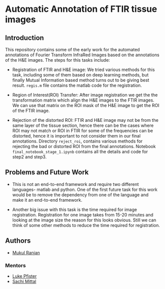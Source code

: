 # Automatic Annotation of FTIR tissue images

## Introduction

This repository contains some of the early work for the automated annotations of Fourier Transform InfraRed Images based on the annotations of the H&E images. The steps for this tasks include:

- Registration of FTIR and H&E image: We tried various methods for this task, including some of them based on deep learning methods, but finally Mutual Information based method turns out to be giving best result. `regis.m` file contains the matlab code for the registration.

- Region of Interest(ROI) Transfer: After image registration we get the the transformation matrix which align the H&E images to the FTIR images. We can use that matrix on the ROI mask of the H&E image to get the ROI of the FTIR image.

- Rejection of the distorted ROI: FTIR and H&E image may not be from the same layer of the tissue section, hence there can be the cases where ROI may not match or ROI in FTIR for some of the frequencies can be distorted, hence it is important to not consider them in our final annotations. Directory `reject_roi`, contains various methods for rejecting the bad or distorted ROI from the final annotations. Notebook `final_notebook_stage_1.ipynb` contains all the details and code for step2 and step3.

## Problems and Future Work
- This is not an end-to-end framework and require two different languages- matlab and python. One of the first future task for this work would be to remove the dependency from one of the language and make it an end-to-end framework.

- Another big issue with this task is the time required for image registration. Registration for one image takes from 15-20 minutes and looking at the image size the reason for this looks obvious. Still we can think of some other methods to reduce the time required for registration.

## Authors
 - [Mukul Ranjan](https://github.com/mukul54)
 
### Mentors
 - [Luke Pfister](https://github.com/lukepfister)
 - [Sachi Mittal](https://www.linkedin.com/in/shachi-mittal-8379b645/)
